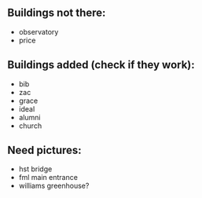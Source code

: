 ## Buildings not there:
- observatory
- price

## Buildings added (check if they work): 
- bib 
- zac
- grace
- ideal
- alumni
- church

## Need pictures:
- hst bridge
- fml main entrance
- williams greenhouse?
